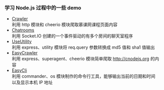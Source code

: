 ### 学习 Node.js 过程中的一些 demo

- [Crawler](https://github.com/linxiaoru/nodejs-tutorial/tree/master/examples/Crawler)</br>
  利用 http 模块和 cheerio 模块爬取慕课网课程页面内容
- [Chatrooms](https://github.com/linxiaoru/nodejs-tutorial/tree/master/examples/Chatrooms)</br>
  利用 Socket.IO 创建的一个事件驱动的有多个房间的聊天室程序
- [UseUtility]('./examples/UseUtility')</br>
  利用 express、utility 模块将 req.query 参数转换成 md5 值和 sha1 值输出
- [EasyCrawler]('./examples/EasyCrawler')</br>
  利用 express、superagent、cheerio 模块简单爬取 http://cnodejs.org 的内容
- [EasyCli]('./examples/EasyCli')</br>
  利用 commander、os 模块制作的命令行工具，能够输出当前的日期和时间以及显示本机 IP 地址